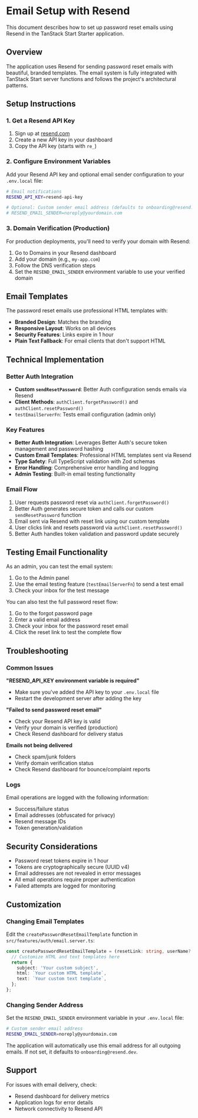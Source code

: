 # Email Setup with Resend

This document describes how to set up password reset emails using Resend in the TanStack Start Starter application.

## Overview

The application uses Resend for sending password reset emails with beautiful, branded templates. The email system is fully integrated with TanStack Start server functions and follows the project's architectural patterns.

## Setup Instructions

### 1. Get a Resend API Key

1. Sign up at [resend.com](https://resend.com)
2. Create a new API key in your dashboard
3. Copy the API key (starts with `re_`)

### 2. Configure Environment Variables

Add your Resend API key and optional email sender configuration to your `.env.local` file:

```bash
# Email notifications
RESEND_API_KEY=resend-api-key

# Optional: Custom sender email address (defaults to onboarding@resend.dev)
# RESEND_EMAIL_SENDER=noreply@yourdomain.com
```

### 3. Domain Verification (Production)

For production deployments, you'll need to verify your domain with Resend:

1. Go to Domains in your Resend dashboard
2. Add your domain (e.g., `my-app.com`)
3. Follow the DNS verification steps
4. Set the `RESEND_EMAIL_SENDER` environment variable to use your verified domain

## Email Templates

The password reset emails use professional HTML templates with:

- **Branded Design**: Matches the branding
- **Responsive Layout**: Works on all devices
- **Security Features**: Links expire in 1 hour
- **Plain Text Fallback**: For email clients that don't support HTML

## Technical Implementation

### Better Auth Integration

- **Custom `sendResetPassword`**: Better Auth configuration sends emails via Resend
- **Client Methods**: `authClient.forgetPassword()` and `authClient.resetPassword()`
- `testEmailServerFn`: Tests email configuration (admin only)

### Key Features

- **Better Auth Integration**: Leverages Better Auth's secure token management and password hashing
- **Custom Email Templates**: Professional HTML templates sent via Resend
- **Type Safety**: Full TypeScript validation with Zod schemas
- **Error Handling**: Comprehensive error handling and logging
- **Admin Testing**: Built-in email testing functionality

### Email Flow

1. User requests password reset via `authClient.forgetPassword()`
2. Better Auth generates secure token and calls our custom `sendResetPassword` function
3. Email sent via Resend with reset link using our custom template
4. User clicks link and resets password via `authClient.resetPassword()`
5. Better Auth handles token validation and password update securely

## Testing Email Functionality

As an admin, you can test the email system:

1. Go to the Admin panel
2. Use the email testing feature (`testEmailServerFn`) to send a test email
3. Check your inbox for the test message

You can also test the full password reset flow:

1. Go to the forgot password page
2. Enter a valid email address
3. Check your inbox for the password reset email
4. Click the reset link to test the complete flow

## Troubleshooting

### Common Issues

**"RESEND_API_KEY environment variable is required"**
- Make sure you've added the API key to your `.env.local` file
- Restart the development server after adding the key

**"Failed to send password reset email"**
- Check your Resend API key is valid
- Verify your domain is verified (production)
- Check Resend dashboard for delivery status

**Emails not being delivered**
- Check spam/junk folders
- Verify domain verification status
- Check Resend dashboard for bounce/complaint reports

### Logs

Email operations are logged with the following information:
- Success/failure status
- Email addresses (obfuscated for privacy)
- Resend message IDs
- Token generation/validation

## Security Considerations

- Password reset tokens expire in 1 hour
- Tokens are cryptographically secure (UUID v4)
- Email addresses are not revealed in error messages
- All email operations require proper authentication
- Failed attempts are logged for monitoring

## Customization

### Changing Email Templates

Edit the `createPasswordResetEmailTemplate` function in `src/features/auth/email.server.ts`:

```typescript
const createPasswordResetEmailTemplate = (resetLink: string, userName?: string) => {
  // Customize HTML and text templates here
  return {
    subject: 'Your custom subject',
    html: `Your custom HTML template`,
    text: `Your custom text template`,
  };
};
```

### Changing Sender Address

Set the `RESEND_EMAIL_SENDER` environment variable in your `.env.local` file:

```bash
# Custom sender email address
RESEND_EMAIL_SENDER=noreply@yourdomain.com
```

The application will automatically use this email address for all outgoing emails. If not set, it defaults to `onboarding@resend.dev`.

## Support

For issues with email delivery, check:
- Resend dashboard for delivery metrics
- Application logs for error details
- Network connectivity to Resend API

